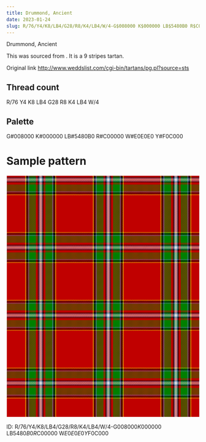```yaml
---
title: Drummond, Ancient
date: 2023-01-24
slug: R/76/Y4/K8/LB4/G28/R8/K4/LB4/W/4-G$008000 K$000000 LB$5480B0 R$C00000 W$E0E0E0 Y$F0C000
---
```

Drummond, Ancient

This was sourced from <no value>.  It is a 9 stripes tartan.

Original link http://www.weddslist.com/cgi-bin/tartans/pg.pl?source=sts

## Thread count
R/76 Y4 K8 LB4 G28 R8 K4 LB4 W/4

## Palette
G#008000 K#000000 LB#5480B0 R#C00000 W#E0E0E0 Y#F0C000

# Sample pattern

![Tartan detail](tartan.png "R/76 Y4 K8 LB4 G28 R8 K4 LB4 W/4 tartan")

ID: R/76/Y4/K8/LB4/G28/R8/K4/LB4/W/4-G$008000 K$000000 LB$5480B0 R$C00000 W$E0E0E0 Y$F0C000
